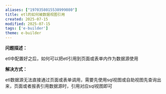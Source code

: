 ```yaml
---
aliases: ["1970358015538999080"]
title: etl的如何被数据视图引用
created: 2025-07-15
modified: 2025-07-15
tags: ['e-builder']
theme: e-builder
---
```


**问题描述：**

etl中配置好之后，如何可以把etl引用到页面或表单内作为数据源使用

**解决方式：**

etl数据源无法直接通过页面或表单调用，需要先使用sql视图或自助视图先查询出来，页面或者报表引用数据源时，引用对应sql视图即可